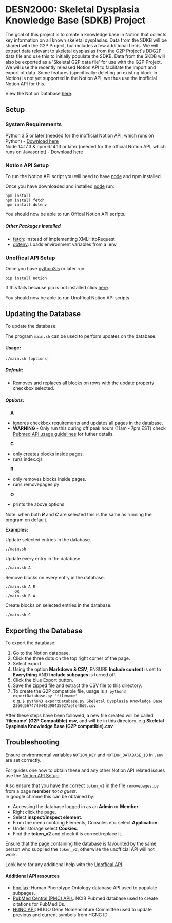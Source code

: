 # DESN2000: Skeletal Dysplasia Knowledge Base (SDKB) Project

The goal of this project is to create a knowledge base in Notion that collects key information on all known skeletal dysplasias. 
Data from the SDKB will be shared with the G2P Project, but includes a few additional fields.
We will extract data relevant to skeletal dysplasias from the G2P Project's DDG2P data file and use this to initially populate the SDKB. 
Data from the SKDB will also be exported as a 'Skeletal G2P data file' for use with the G2P Project. 
We will use the recently released Notion API to facilitate the import and export of data.
Some features (specifically: deleting an existing block in Notion) is not yet supported in the Notion API, we thus use the inofficial Notion API for this.


View the Notion Database [here](https://www.notion.so/2360d5674740442d98435027aefe48d9?v=cec5e58748e2445581a56cc8b12fc5e5).

## Setup

### System Requirements

Python 3.5 or later (needed for the inofficial Notion API, which runs on Python) - [Download here](https://www.python.org/downloads/)  
Node 14.17.3 & npm 6.14.13 or later (needed for the official Notion API, which runs on Javascript) - [Download here](https://nodejs.org/en/download/)

### Notion API Setup

To run the Notion API script you will need to have [node](https://nodejs.org/en/download/) and npm installed.  

Once you have downloaded and installed [node](https://nodejs.org/en/download/) run:

<code>npm install</code>  
<code>npm install fetch</code>  
<code>npm install dotenv</code> 

You should now be able to run Offical Notion API scripts. 

##### Other Packages Installed
- [fetch](https://www.npmjs.com/package/node-fetch): Instead of implementing XMLHttpRequest
- [dotenv](https://www.npmjs.com/package/dotenv): Loads environment variables from a .env

### Unoffical API Setup
Once you have [python3.5](https://www.python.org/downloads/) or later run:

<code>pip install notion</code>

If this fails because pip is not installed click [here](https://pip.pypa.io/en/stable/installation/).

You should now be able to run Unoffical Notion API scripts.

## Updating the Database

To update the database:

The program <code>main.sh</code> can be used to perform updates on the database.

#### Usage:

<code>./main.sh [options]</code>

##### Default:

- Removes and replaces all blocks on rows with the update property checkbox selected.

##### Options: 

&nbsp;&nbsp;&nbsp;&nbsp;**A**
-  ignores checkbox requirements and updates all pages in the database.  
-  **WARNING** - Only run this during off peak hours (11am - 7pm EST) check [Pubmed API usage guidelines](https://www.ncbi.nlm.nih.gov/books/NBK25497/#chapter2.Usage_Guidelines_and_Requiremen) for futher details. 

&nbsp;&nbsp;&nbsp;&nbsp;**C**
-  only creates blocks inside pages.  
-  runs index.cjs

&nbsp;&nbsp;&nbsp;&nbsp;**R**
-  only removes blocks inside pages.  
-  runs removepages.py

&nbsp;&nbsp;&nbsp;&nbsp;**O**
-  prints the above options

Note: when both ***R*** and ***C*** are selected this is the same as running the program on default.

<strong>Examples:</strong>

Update selected entries in the database.
```
./main.sh
```

Update every entry in the database.
```
./main.sh A
```

Remove blocks on every entry in the database.
```
./main.sh A R
    OR
./main.sh R A
```

Create blocks on selected entries in the database.
```
./main.sh C
```


## Exporting the Database

To export the database:
<ol>
<li>Go to the Notion database.</li>
<li>Click the three dots on the top right corner of the page.</li>
<li>Select export.</li>
<li>Using the option <strong>Markdown & CSV</strong>, ENSURE <strong>Include content</strong> is set to <strong>Everything</strong> AND <strong>Include subpages</strong> is turned off.</li>
<li>Click the blue Export button.</li>
<li>Save the zipped file and extract the CSV file to this directory.</li>
<li>To create the G2P compatible file, usage is <code>$ python3 exportDatabase.py 'filename'</code> <br>e.g. <code>$ python3 exportDatabase.py Skeletal Dysplasia Knowledge Base 2360d5674740442d98435027aefe48d9.csv</code></li>
</ol>
After these steps have been followed, a new file created will be called <strong>'filename' (G2P Compatible).csv</strong>, and will be in this directory. e.g <strong>Skeletal Dysplasia Knowledge Base (G2P compatible).csv</strong>

## Troubleshooting

Ensure environmental variables <code>NOTION_KEY</code> and <code>NOTION_DATABASE_ID</code> in <code>.env</code> are set correctly.

For guides one how to obtain these and any other Notion API related issues use the [Notion API Setup](https://developers.notion.com/docs).

Also ensure that you have the correct <code>token_v2</code> in the file <code>removepages.py</code> from a page **member** _not a guest_.  
In google chrome this can be obtained by:

- Accessing the database logged in as an **Admin** or **Member**.
- Right click the page. 
- Select **inspect/inspect element**.
- From the menu containg Elements, Consoles etc. select **Application**.
- Under storage select **Cookies**.
- Find the **token_v2** and check it is correct/replace it.

Ensure that the page containing the database is favourited by the same person who supplied the <code>token_v2</code>, otherwise the unofficial API will not work.

Look here for any additional help with the [Unoffical API](https://github.com/jamalex/notion-py)

#### Additional API resources

- [hpo.jax](https://hpo.jax.org/app/): Human Phenotype Ontology database API used to populate subpages.  
- [PubMed Central (PMC) APIs](https://www.ncbi.nlm.nih.gov/pmc/tools/developers/): NCIB Pubmed database used to create citations for PubMedIDs. 
- [HGNC API](https://www.genenames.org/help/rest/): HUGO Gene Nomenclature Committee used to update previous and current symbols from HGNC ID

